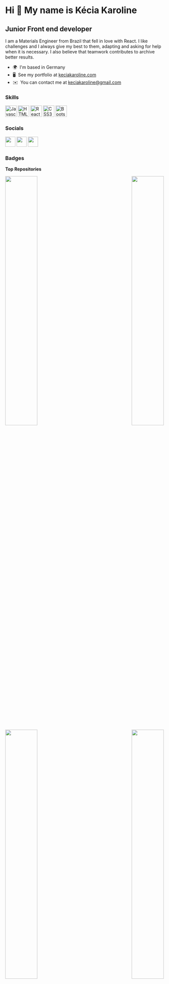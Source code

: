 Hi 👋 My name is Kécia Karoline
===============================

Junior Front end developer
--------------------------

I am a Materials Engineer from Brazil that fell in love with React. I like challenges and I always give my best to them, adapting and asking for help when it is necessary. I also believe that teamwork contributes to archive better results.

* 🌍  I'm based in Germany
* 🖥️  See my portfolio at [keciakaroline.com](http://keciakaroline.com/)
* ✉️  You can contact me at [keciakaroline@gmail.com](mailto:keciakaroline@gmail.com)

### Skills

<p align="left">
<a href="https://developer.mozilla.org/en-US/docs/Web/JavaScript" target="_blank" rel="noreferrer"><img src="https://raw.githubusercontent.com/danielcranney/readme-generator/main/public/icons/skills/javascript-colored.svg" width="36" height="36" alt="Javascript" /></a>
<a href="https://developer.mozilla.org/en-US/docs/Glossary/HTML5" target="_blank" rel="noreferrer"><img src="https://raw.githubusercontent.com/danielcranney/readme-generator/main/public/icons/skills/html5-colored.svg" width="36" height="36" alt="HTML5" /></a>
<a href="https://reactjs.org/" target="_blank" rel="noreferrer"><img src="https://raw.githubusercontent.com/danielcranney/readme-generator/main/public/icons/skills/react-colored.svg" width="36" height="36" alt="React" /></a>
<a href="https://www.w3.org/TR/CSS/#css" target="_blank" rel="noreferrer"><img src="https://raw.githubusercontent.com/danielcranney/readme-generator/main/public/icons/skills/css3-colored.svg" width="36" height="36" alt="CSS3" /></a>
<a href="https://getbootstrap.com/" target="_blank" rel="noreferrer"><img src="https://raw.githubusercontent.com/danielcranney/readme-generator/main/public/icons/skills/bootstrap-colored.svg" width="36" height="36" alt="Bootstrap" /></a>
</p>


### Socials

<p align="left"> <a href="https://www.github.com/keciasantos" target="_blank" rel="noreferrer"><img src="https://raw.githubusercontent.com/danielcranney/readme-generator/main/public/icons/socials/github-dark.svg" width="32" height="32" /></a> <a href="https://www.linkedin.com/in/keciasantos" target="_blank" rel="noreferrer"><img src="https://raw.githubusercontent.com/danielcranney/readme-generator/main/public/icons/socials/linkedin.svg" width="32" height="32" /></a> <a href="https://www.twitter.com/kecia_karoline" target="_blank" rel="noreferrer"><img src="https://raw.githubusercontent.com/danielcranney/readme-generator/main/public/icons/socials/twitter.svg" width="32" height="32" /></a></p>

### Badges

<b>Top Repositories</b>

<div width="100%" align="center"><a href="https://github.com/keciasantos/yasminrolim-gallery-project" align="left"><img align="left" width="45%" src="https://github-readme-stats.vercel.app/api/pin/?username=keciasantos&repo=yasminrolim-gallery-project&title_color=ec4899&text_color=ffffff&icon_color=ffffff&bg_color=1c1917&hide_border=true&locale=en" /></a><a href="https://github.com/keciasantos/react-weather-project" align="right"><img align="right" width="45%" src="https://github-readme-stats.vercel.app/api/pin/?username=keciasantos&repo=react-weather-project&title_color=ec4899&text_color=ffffff&icon_color=ffffff&bg_color=1c1917&hide_border=true&locale=en" /></a></div><br /><br /><br /><br /><br /><br /><br />

<br /><br /><br /><br /><br />

<div width="100%" align="center"><a href="https://github.com/keciasantos/react-dictionary-project" align="left"><img align="left" width="45%" src="https://github-readme-stats.vercel.app/api/pin/?username=keciasantos&repo=react-dictionary-project&title_color=ec4899&text_color=ffffff&icon_color=ffffff&bg_color=1c1917&hide_border=true&locale=en" /></a><a href="https://github.com/keciasantos/todo-app" align="right"><img align="right" width="45%" src="https://github-readme-stats.vercel.app/api/pin/?username=keciasantos&repo=todo-app&title_color=ec4899&text_color=ffffff&icon_color=ffffff&bg_color=1c1917&hide_border=true&locale=en" /></a></div>

